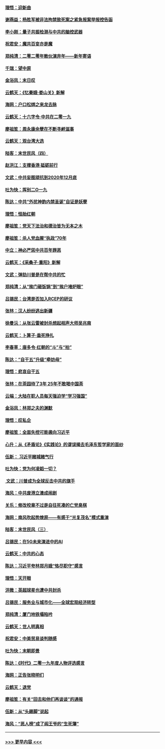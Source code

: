 #### [理悟：迎新曲](../pages/nsc993/n11761152.md?t=01021255) 
#### [谢燕益：杨胜军被非法拘禁致死案之紧急报案举报控告函](../pages/nsc993/n11756134.md?t=01021255) 
#### [李小刚：量子共振检测与中共的脑控武器](../pages/nsc993/n11754518.md?t=01021255) 
#### [祝君安：魔共百变亦是魔](../pages/nsc993/n11754469.md?t=01021255) 
#### [郑纯清：二零二零年散伙演弃年——新年寄语](../pages/nsc993/n11754195.md?t=01021255) 
#### [千瑞：望中原](../pages/nsc993/n11754159.md?t=01021255) 
#### [金浴凤：末日叹](../pages/nsc993/n11752359.md?t=01021255) 
#### [云鹤天：《忆秦娥‧娄山关》新解](../pages/nsc993/n11752348.md?t=01021255) 
#### [海网：户口松绑之来龙去脉](../pages/nsc993/n11752328.md?t=01021255) 
#### [云鹤天：十六字令‧中共在二零一九](../pages/nsc993/n11752305.md?t=01021255) 
#### [廖祖笙：周永康余孽在不断寻衅滋事](../pages/nsc993/n11751013.md?t=01021255) 
#### [云鹤天：观台湾大选](../pages/nsc993/n11751007.md?t=01021255) 
#### [陆客：末世民风（四）](../pages/nsc993/n11749203.md?t=01021255) 
#### [赵洪江：支撑香港 砥砺前行](../pages/nsc993/n11748482.md?t=01021255) 
#### [文武：中共妄图顽抗到2020年12月底](../pages/nsc993/n11748446.md?t=01021255) 
#### [吐为快：挥别二O一九](../pages/nsc993/n11748411.md?t=01021255) 
#### [陈达：中共“外扰神韵内禁圣诞”自证是妖孽](../pages/nsc993/n11748226.md?t=01021255) 
#### [理悟：怪胎红朝](../pages/nsc993/n11748206.md?t=01021255) 
#### [廖祖笙：党天下法治和德治皆为无本之木](../pages/nsc993/n11748135.md?t=01021255) 
#### [廖祖笙：杀人党血腥“执政”70年](../pages/nsc993/n11745144.md?t=01021255) 
#### [中立：神必严惩中共百年罪恶](../pages/nsc993/n11744970.md?t=01021255) 
#### [云鹤天：《采桑子‧重阳》新解](../pages/nsc993/n11744948.md?t=01021255) 
#### [文武：弹劾川普是在帮中共的忙](../pages/nsc993/n11744758.md?t=01021255) 
#### [郑纯清：从“挨门砸饭锅”到“挨户堵炉眼”](../pages/nsc993/n11744745.md?t=01021255) 
#### [吕锡民：台湾是否加入RCEP的研议](../pages/nsc993/n11744701.md?t=01021255) 
#### [张林：汉人纷纷逃出新疆](../pages/nsc993/n11743530.md?t=01021255) 
#### [徐曼沅：从张云雷被封杀想起相声大师吴兆南](../pages/nsc993/n11741816.md?t=01021255) 
#### [云鹤天：卜算子‧垂死挣扎](../pages/nsc993/n11739956.md?t=01021255) 
#### [李春草：唐多令‧红朝的“斗”与“拍”](../pages/nsc993/n11739830.md?t=01021255) 
#### [陈达：“自干五”升级“牵妨母”](../pages/nsc993/n11739724.md?t=01021255) 
#### [理悟：悲哀自干五](../pages/nsc993/n11739547.md?t=01021255) 
#### [张林：在茶园待了3年 25年不敢喝中国茶](../pages/nsc993/n11739240.md?t=01021255) 
#### [云端：大陆在职人员每天强迫学“学习强国”](../pages/nsc993/n11738735.md?t=01021255) 
#### [金浴凤：林郑之夫的渊默](../pages/nsc993/n11737735.md?t=01021255) 
#### [理悟：叹私企](../pages/nsc993/n11737715.md?t=01021255) 
#### [廖祖笙：全面失控可能袭向习近平](../pages/nsc993/n11737704.md?t=01021255) 
#### [心升：从《矛盾论》《实践论》的谬误揭去毛泽东哲学家的面纱](../pages/nsc993/n11736962.md?t=01021255) 
#### [伍新： 习近平赌城赌气行](../pages/nsc993/n11736929.md?t=01021255) 
#### [吐为快：党为何凌蹈一切？](../pages/nsc993/n11736915.md?t=01021255) 
#### [ 文武：川普成为全球反击中共的旗手](../pages/nsc993/n11736882.md?t=01021255) 
#### [海风：中共废港立澳成闹剧](../pages/nsc993/n11735857.md?t=01021255) 
#### [关乐：修改校章不过是自往死凑的亡党臭棋](../pages/nsc993/n11735097.md?t=01021255) 
#### [海网：南风吹起势燎原——有感于“光复茂名”模式重演](../pages/nsc993/n11732308.md?t=01021255) 
#### [陆客：末世民风（三）](../pages/nsc993/n11732211.md?t=01021255) 
#### [吕锡民：在5G未来演进中的AI](../pages/nsc993/n11730010.md?t=01021255) 
#### [云鹤天：中共的心态](../pages/nsc993/n11729906.md?t=01021255) 
#### [陈达：习近平夸林郑月娥“恪尽职守”感言](../pages/nsc993/n11729881.md?t=01021255) 
#### [理悟：天开眼](../pages/nsc993/n11729699.md?t=01021255) 
#### [洪微：英超球星也遭中共封杀](../pages/nsc993/n11727243.md?t=01021255) 
#### [吕锡民：服务业与城市化——全球宏观经济转型](../pages/nsc993/n11725845.md?t=01021255) 
#### [郑纯清：厦门地铁塌陷吟](../pages/nsc993/n11725813.md?t=01021255) 
#### [云鹤天：世人明真相](../pages/nsc993/n11725621.md?t=01021255) 
#### [祝君安：中美贸易谈判随感](../pages/nsc993/n11725609.md?t=01021255) 
#### [吐为快：末朝即景](../pages/nsc993/n11723365.md?t=01021255) 
#### [陈达：《时代》二零一九年度人物评选感言](../pages/nsc993/n11723337.md?t=01021255) 
#### [海网：正告张晓明们](../pages/nsc993/n11723228.md?t=01021255) 
#### [云鹤天：退党](../pages/nsc993/n11723056.md?t=01021255) 
#### [廖祖笙：有关“回去和他们再谈谈”的通报](../pages/nsc993/n11722442.md?t=01021255) 
#### [伍新：从“头踢脚”说起](../pages/nsc993/n11722429.md?t=01021255) 
#### [海风：“恶人榜”成了阎王爷的“生死簿”](../pages/nsc993/n11722272.md?t=01021255) 

----
#### [ >>> 更早内容 <<< ](../indexes/nsc993-earlier.md)
